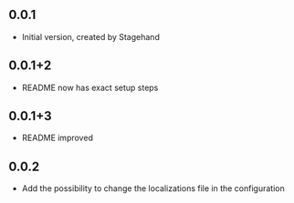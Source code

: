 ## 0.0.1

- Initial version, created by Stagehand

## 0.0.1+2

- README now has exact setup steps

## 0.0.1+3

- README improved

## 0.0.2

- Add the possibility to change the localizations file in the configuration
